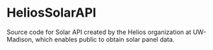 # HeliosSolarAPI
Source code for Solar API created by the Helios organization at UW-Madison, which enables public to obtain solar panel data.
